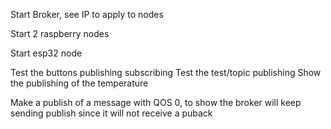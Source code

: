 Start Broker, see IP to apply to nodes

Start 2 raspberry nodes

Start esp32 node

Test the buttons publishing subscribing
Test the test/topic publishing
Show the publishing of the temperature

Make a publish of a message with QOS 0, to show the broker will keep sending publish since it will not receive a puback